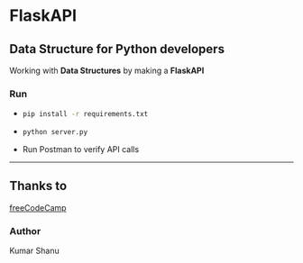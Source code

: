 # FlaskAPI

## Data Structure for Python developers

Working with **Data Structures** by making a **FlaskAPI**

### Run

+ ```sh
  pip install -r requirements.txt
  ```

+ ```sh
  python server.py
    ```

+ Run Postman to verify API calls

---

## Thanks to

[freeCodeCamp](https://www.freecodecamp.org)

### Author

Kumar Shanu
